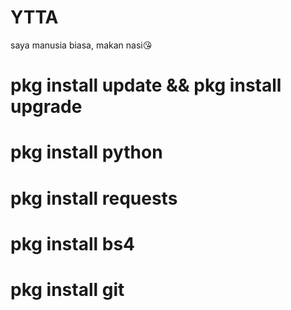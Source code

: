 # YTTA
saya manusia biasa, makan nasi😘

# pkg install update && pkg install upgrade
# pkg install python
# pkg install requests
# pkg install bs4
# pkg install git


